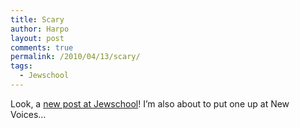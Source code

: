 ```yaml
---
title: Scary
author: Harpo
layout: post
comments: true
permalink: /2010/04/13/scary/
tags:
  - Jewschool
---
```

Look, a <a href="http://jewschool.com/2010/04/13/22239/rise-of-the-khipster/" target="_blank">new post at Jewschool</a>! I&#8217;m also about to put one up at New Voices&#8230;